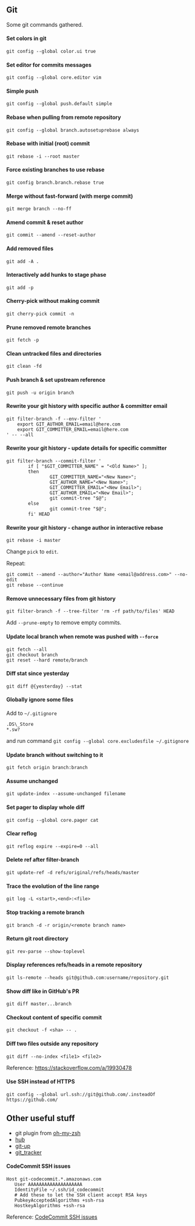 ## Git

Some git commands gathered.

#### Set colors in git

`git config --global color.ui true`

#### Set editor for commits messages

`git config --global core.editor vim`

#### Simple push

`git config --global push.default simple`

#### Rebase when pulling from remote repository

`git config --global branch.autosetuprebase always`

#### Rebase with initial (root) commit

`git rebase -i --root master`

#### Force existing branches to use rebase

`git config branch.branch.rebase true`

#### Merge without fast-forward (with merge commit)

`git merge branch --no-ff`

#### Amend commit & reset author

`git commit --amend --reset-author`

#### Add removed files

`git add -A .`

#### Interactively add hunks to stage phase

`git add -p`

#### Cherry-pick without making commit

`git cherry-pick commit -n`

#### Prune removed remote branches

`git fetch -p`

#### Clean untracked files and directories

`git clean -fd`

#### Push branch & set upstream reference

`git push -u origin branch`

#### Rewrite your git history with specific author & committer email

```
git filter-branch -f --env-filter '
    export GIT_AUTHOR_EMAIL=email@here.com
    export GIT_COMMITTER_EMAIL=email@here.com
' -- --all
```

#### Rewrite your git history - update details for specific committer

```
git filter-branch --commit-filter '
        if [ "$GIT_COMMITTER_NAME" = "<Old Name>" ];
        then
                GIT_COMMITTER_NAME="<New Name>";
                GIT_AUTHOR_NAME="<New Name>";
                GIT_COMMITTER_EMAIL="<New Email>";
                GIT_AUTHOR_EMAIL="<New Email>";
                git commit-tree "$@";
        else
                git commit-tree "$@";
        fi' HEAD
```

#### Rewrite your git history - change author in interactive rebase

```
git rebase -i master
```

Change `pick` to `edit`.

Repeat:

```
git commit --amend --author="Author Name <email@address.com>" --no-edit
git rebase --continue
```


#### Remove unnecessary files from git history

`git filter-branch -f --tree-filter 'rm -rf path/to/files' HEAD`

Add `--prune-empty` to remove empty commits.

#### Update local branch when remote was pushed with `--force`

```
git fetch --all
git checkout branch
git reset --hard remote/branch
```

#### Diff stat since yesterday

`git diff @{yesterday} --stat`

#### Globally ignore some files

Add to `~/.gitignore`

```
.DS\_Store
*.sw?
```
and run command `git config --global core.excludesfile ~/.gitignore`

#### Update branch without switching to it

```
git fetch origin branch:branch
```

#### Assume unchanged

```
git update-index --assume-unchanged filename
```

#### Set pager to display whole diff

```
git config --global core.pager cat
```

#### Clear reflog

```
git reflog expire --expire=0 --all
```

#### Delete ref after filter-branch

```
git update-ref -d refs/original/refs/heads/master
```

#### Trace the evolution of the line range

```
git log -L <start>,<end>:<file>
```

#### Stop tracking a remote branch

```
git branch -d -r origin/<remote branch name>
```

#### Return git root directory

```
git rev-parse --show-toplevel
```

#### Display references refs/heads in a remote repository

```
git ls-remote --heads git@github.com:username/repository.git
```

#### Show diff like in GitHub's PR

```
git diff master...branch
```

#### Checkout content of specific commit

```
git checkout -f <sha> -- .
```

#### Diff two files outside any repository

```
git diff --no-index <file1> <file2>
```

Reference: https://stackoverflow.com/a/19930478

#### Use SSH instead of HTTPS

```
git config --global url.ssh://git@github.com/.insteadOf https://github.com/
```

## Other useful stuff

  * git plugin from [oh-my-zsh](https://github.com/robbyrussell/oh-my-zsh)
  * [hub](https://github.com/github/hub)
  * [git-up](https://github.com/aanand/git-up)
  * [git_tracker](https://github.com/stevenharman/git_tracker)

#### CodeCommit SSH issues

```
Host git-codecommit.*.amazonaws.com
   User AAAAAAAAAAAAAAAAAAAA
   IdentityFile ~/.ssh/id_codecommit
   # Add these to let the SSH client accept RSA keys
   PubkeyAcceptedAlgorithms +ssh-rsa
   HostkeyAlgorithms +ssh-rsa
```

Reference: [CodeCommit SSH issues](https://www.stephengream.com/codecommit-ssh-issues)
